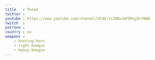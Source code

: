 ```yaml
---
title   : Posed
twitter : 
youtube : https://www.youtube.com/channel/UCdQ-Yi3DBoJmFDPqj0cYWNQ
twitch  : 
patreon : 
country : us
weapons :
    - hunting-horn
    - light-bowgun
    - heavy-bowgun
---
```


